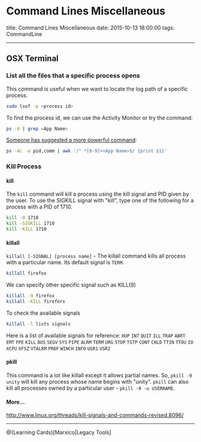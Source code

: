 # Command Lines Miscellaneous
title: Command Lines Miscellaneous
date: 2015-10-13 18:00:00
tags: CommandLine

---

## OSX Terminal
### List all the files that a specific process opens
This command is useful when we want to locate the log path of a specific process.
``` bash
sudo lsof -p <process id>
```
<!--more-->
 To find the process id, we can use the Activity Monitor or try the command:
``` bash
ps -A | grep <App Name>
```
 [Someone has suggested a more powerful command](http://stackoverflow.com/a/25229423/3697757):
``` bash
ps -Ac -o pid,comm | awk '/^ *[0-9]+<App Name>$/ {print $1}'
```

### Kill Process
#### kill
The `kill` command will kill a process using the kill signal and PID given by the user. To use the SIGKILL signal with "kill", type one of the following for a process with a PID of 1710.
``` bash
kill -9 1710
kill -SIGKILL 1710
kill -KILL 1710
```
#### killall
`killall [-SIGNAL] [process name]` - The killall command kills all process with a particular name.  Its default signal is `TERM`.

``` bash
killall firefox 
```
We can specify other specific signal such as KILL(9)
```bash
killall -9 firefox
killall -KILL fireforx
```
To check the available signals
``` bash
killall -l lists signals
```
Here is a list of available signals for reference:
`HUP` `INT` `QUIT` `ILL` `TRAP` `ABRT` `EMT` `FPE` `KILL` `BUS` `SEGV` `SYS` `PIPE` `ALRM` `TERM` `URG` `STOP` `TSTP` `CONT` `CHLD` `TTIN` `TTOU` `IO` `XCPU` `XFSZ` `VTALRM` `PROF` `WINCH` `INFO` `USR1` `USR2` 
#### pkill
This command is a lot like killall except it allows partial names. So, `pkill -9 unity` will kill any process whose name begins with "unity". `pkill` can also kill all processes owned by a particular user - `pkill -9 -u USERNAME`.
#### More...
http://www.linux.org/threads/kill-signals-and-commands-revised.8096/

----------


@(Learning Cards)[Marxico|Legacy Tools]
